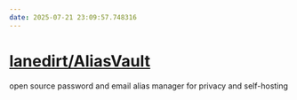 ```yaml
---
date: 2025-07-21 23:09:57.748316
---
```


# [lanedirt/AliasVault](https://github.com/lanedirt/AliasVault)

open source password and email alias manager for privacy and self-hosting